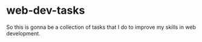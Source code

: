 # web-dev-tasks

So this is gonna be a collection of tasks that I do to improve my skills in web development.
